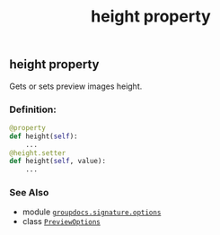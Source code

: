 ﻿---
title: height property
second_title: GroupDocs.Signature for Python via .NET API References
description: 
type: docs
url: /python-net/groupdocs.signature.options/previewoptions/height/
is_root: false
weight: 30
---

## height property


Gets or sets preview images height.
### Definition:
```python
@property
def height(self):
    ...
@height.setter
def height(self, value):
    ...
```

### See Also
* module [`groupdocs.signature.options`](../../)
* class [`PreviewOptions`](/signature/python-net/groupdocs.signature.options/previewoptions)
